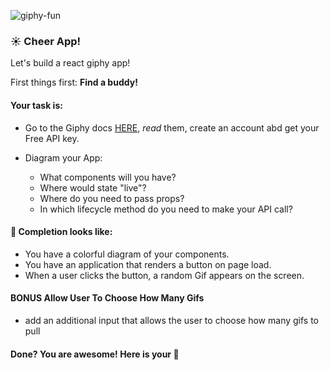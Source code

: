 ![giphy-fun](https://media.giphy.com/media/26xBKJclSF8d57UWs/giphy.gif)

### :sunny: Cheer App!

Let's build a react giphy app!

First things first: **Find a buddy!**

#### Your task is:
* Go to the Giphy docs [HERE](https://developers.giphy.com/docs/), _read_ them,  create an account abd get your Free API key.

* Diagram your App:
  * What components will you have?
  * Where would state "live"?
  * Where do you need to pass props?
  * In which lifecycle  method do you need to make your API call?


#### 🚀 Completion looks like:

* You have a colorful diagram of your components.
* You have an application that renders a button on page load.
* When a user clicks the button, a random Gif appears on the screen.


#### BONUS Allow User To Choose How Many Gifs

* add an additional input that allows the user to choose how many gifs to pull


#### Done? You are awesome! Here is your :cookie:
